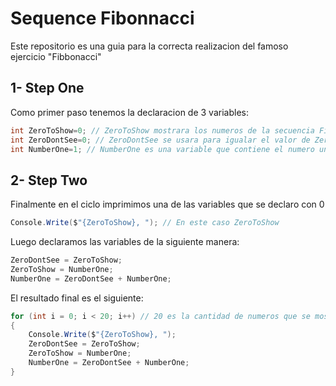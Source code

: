 # Sequence Fibonnacci

Este repositorio es una guia para la correcta realizacion del famoso
ejercicio "Fibbonacci" 

## 1- Step One

Como primer paso tenemos la declaracion de 3 variables:

```c#
int ZeroToShow=0; // ZeroToShow mostrara los numeros de la secuencia Fibonnacci esta se inicializa en 0 
int ZeroDontSee=0; // ZeroDontSee se usara para igualar el valor de ZeroToShow esto para reemplazar el valor que posee ZeroToShow
int NumberOne=1; // NumberOne es una variable que contiene el numero uno, esto para indicar que esta variable va a estar por delante de las anteriores dos
```

## 2- Step Two

Finalmente en el ciclo imprimimos una de las variables que se declaro con 0

```c#
Console.Write($"{ZeroToShow}, "); // En este caso ZeroToShow 
```

Luego declaramos las variables de la siguiente manera:

```c#
ZeroDontSee = ZeroToShow;
ZeroToShow = NumberOne;
NumberOne = ZeroDontSee + NumberOne;
```

El resultado final es el siguiente:

```c#
for (int i = 0; i < 20; i++) // 20 es la cantidad de numeros que se mostraran en la secuencia
{
    Console.Write($"{ZeroToShow}, ");
    ZeroDontSee = ZeroToShow;
    ZeroToShow = NumberOne;
    NumberOne = ZeroDontSee + NumberOne;
}
```